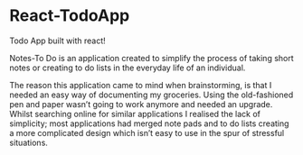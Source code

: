 # React-TodoApp
Todo App built with react!

Notes-To Do is an application created to simplify the process of taking short notes or creating to do lists in the everyday life of an individual.

The reason this application came to mind when brainstorming, is that I needed an easy way of documenting my groceries. Using the old-fashioned pen and paper wasn’t going to work anymore and needed an upgrade. Whilst searching online for similar applications I realised the lack of simplicity; most applications had merged note pads and to do lists creating a more complicated design which isn’t easy to use in the spur of stressful situations. 
